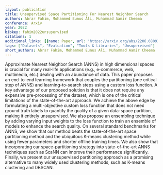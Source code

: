 ```yaml
---
layout: publication
title: Unsupervised Space Partitioning For Nearest Neighbor Search
authors: Abrar Fahim, Mohammed Eunus Ali, Muhammad Aamir Cheema
conference: Arxiv
year: 2022
bibkey: fahim2022unsupervised
citations: 1
additional_links: [{name: Paper, url: 'https://arxiv.org/abs/2206.08091'}]
tags: ["Datasets", "Evaluation", "Tools & Libraries", "Unsupervised"]
short_authors: Abrar Fahim, Mohammed Eunus Ali, Muhammad Aamir Cheema
---
```

Approximate Nearest Neighbor Search (ANNS) in high dimensional spaces is
crucial for many real-life applications (e.g., e-commerce, web, multimedia,
etc.) dealing with an abundance of data. This paper proposes an end-to-end
learning framework that couples the partitioning (one critical step of ANNS)
and learning-to-search steps using a custom loss function. A key advantage of
our proposed solution is that it does not require any expensive pre-processing
of the dataset, which is one of the critical limitations of the
state-of-the-art approach. We achieve the above edge by formulating a
multi-objective custom loss function that does not need ground truth labels to
quantify the quality of a given data-space partition, making it entirely
unsupervised. We also propose an ensembling technique by adding varying input
weights to the loss function to train an ensemble of models to enhance the
search quality. On several standard benchmarks for ANNS, we show that our
method beats the state-of-the-art space partitioning method and the ubiquitous
K-means clustering method while using fewer parameters and shorter offline
training times. We also show that incorporating our space-partitioning strategy
into state-of-the-art ANNS techniques such as ScaNN can improve their
performance significantly. Finally, we present our unsupervised partitioning
approach as a promising alternative to many widely used clustering methods,
such as K-means clustering and DBSCAN.